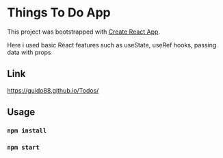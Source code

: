 # Things To Do App

This project was bootstrapped with [Create React App](https://github.com/facebook/create-react-app).

Here i used basic React features such as useState, useRef hooks, passing data with props

## Link
https://guido88.github.io/Todos/

## Usage

### `npm install`

### `npm start`